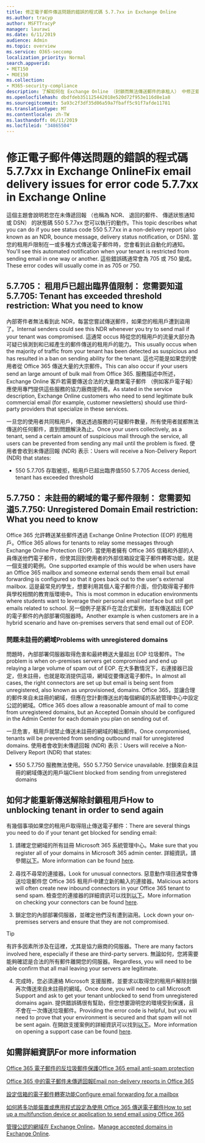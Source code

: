 ```yaml
---
title: 修正電子郵件傳送問題的錯誤的程式碼 5.7.7xx in Exchange Online
ms.author: tracyp
author: MSFTTracyP
manager: laurawi
ms.date: 6/11/2019
audience: Admin
ms.topic: overview
ms.service: O365-seccomp
localization_priority: Normal
search.appverid:
- MET150
- MOE150
ms.collection:
- M365-security-compliance
description: 了解如何在 Exchange Online （封鎖而無法傳送郵件的承租人） 中修正錯誤的程式碼 5.7.7xx 的電子郵件問題。
ms.openlocfilehash: dbdfdeb351125442018e520d72f953e116d8e1a8
ms.sourcegitcommit: 5a93c2f3df35d06a59a7fbaff5c91f7afde11781
ms.translationtype: MT
ms.contentlocale: zh-TW
ms.lasthandoff: 06/11/2019
ms.locfileid: "34865504"
---
```

# <a name="fix-email-delivery-issues-for-error-code-577xx-in-exchange-online"></a><span data-ttu-id="ffd4e-103">修正電子郵件傳送問題的錯誤的程式碼 5.7.7xx in Exchange Online</span><span class="sxs-lookup"><span data-stu-id="ffd4e-103">Fix email delivery issues for error code 5.7.7xx in Exchange Online</span></span>

<span data-ttu-id="ffd4e-104">這個主題會說明若您在未傳遞回報 （也稱為 NDR、 退回的郵件、 傳遞狀態通知或 DSN） 的狀態碼 550 5.7.7xx 您可以執行的動作。</span><span class="sxs-lookup"><span data-stu-id="ffd4e-104">This topic describes what you can do if you see status code 550 5.7.7xx in a non-delivery report (also known as an NDR, bounce message, delivery status notification, or DSN).</span></span> <span data-ttu-id="ffd4e-105">當您的租用戶限制在一或多種方式傳送電子郵件時，您會看到此自動化的通知。</span><span class="sxs-lookup"><span data-stu-id="ffd4e-105">You'll see this automated notification when your tenant is restricted from sending email in one way or another.</span></span> <span data-ttu-id="ffd4e-106">這些錯誤碼通常會為 705 或 750 變成。</span><span class="sxs-lookup"><span data-stu-id="ffd4e-106">These error codes will usually come in as 705 or 750.</span></span>

## <a name="57705-tenant-has-exceeded-threshold-restriction-what-you-need-to-know"></a><span data-ttu-id="ffd4e-107">5.7.705： 租用戶已超出臨界值限制： 您需要知道</span><span class="sxs-lookup"><span data-stu-id="ffd4e-107">5.7.705: Tenant has exceeded threshold restriction: What you need to know</span></span>

<span data-ttu-id="ffd4e-108">內部寄件者無法看到此 NDR，每當您嘗試傳送郵件，如果您的租用戶遭到盜用了。</span><span class="sxs-lookup"><span data-stu-id="ffd4e-108">Internal senders could see this NDR whenever you try to send mail if your tenant was compromised.</span></span> <span data-ttu-id="ffd4e-109">這通常 occus 時從您的租用戶的流量大部分為可疑已偵測到和已經產生的郵件傳送的租用戶的能力。</span><span class="sxs-lookup"><span data-stu-id="ffd4e-109">This usually occus when the majority of traffic from your tenant has been detected as suspicious and has resulted in a ban on sending ability for the tenant.</span></span> <span data-ttu-id="ffd4e-110">這也可能是如果您的使用者從 Office 365 傳送大量的大宗郵件。</span><span class="sxs-lookup"><span data-stu-id="ffd4e-110">This can also occur if your users send an large amount of bulk mail from Office 365.</span></span> <span data-ttu-id="ffd4e-111">服務描述中所述，Exchange Online 客戶若需要傳送合法的大量商業電子郵件 （例如客戶電子報） 應使用專門提供這些服務的協力廠商提供者。</span><span class="sxs-lookup"><span data-stu-id="ffd4e-111">As stated in the service description, Exchange Online customers who need to send legitimate bulk commercial email (for example, customer newsletters) should use third-party providers that specialize in these services.</span></span>

<span data-ttu-id="ffd4e-112">一旦您的使用者共同租用戶，傳送透過服務的可疑郵件數量，所有使用者就都無法傳送的任何郵件，直到問題解決為止。</span><span class="sxs-lookup"><span data-stu-id="ffd4e-112">Once your users collectively, as a tenant, send a certain amount of suspicious mail through the service, all users can be prevented from sending any mail until the problem is fixed.</span></span> <span data-ttu-id="ffd4e-113">使用者會收到未傳遞回報 (NDR) 表示：</span><span class="sxs-lookup"><span data-stu-id="ffd4e-113">Users will receive a Non-Delivery Report (NDR) that states:</span></span>

- <span data-ttu-id="ffd4e-114">550 5.7.705 存取被拒，租用戶已超出臨界值</span><span class="sxs-lookup"><span data-stu-id="ffd4e-114">550 5.7.705 Access denied, tenant has exceeded threshold</span></span>

## <a name="57750-unregistered-domain-email-restriction-what-you-need-to-know"></a><span data-ttu-id="ffd4e-115">5.7.750： 未註冊的網域的電子郵件限制： 您需要知道</span><span class="sxs-lookup"><span data-stu-id="ffd4e-115">5.7.750: Unregistered Domain Email restriction: What you need to know</span></span>

<span data-ttu-id="ffd4e-116">Office 365 允許轉送某些郵件透過 Exchange Online Protection (EOP) 的租用戶。</span><span class="sxs-lookup"><span data-stu-id="ffd4e-116">Office 365 allows for tenants to relay some messages through Exchange Online Protection (EOP).</span></span> <span data-ttu-id="ffd4e-117">當使用者擁有 Office 365 信箱和外部的人員傳送他們電子郵件，但使其回到使用者的外部信箱設定電子郵件轉寄功能，就是一個支援的範例。</span><span class="sxs-lookup"><span data-stu-id="ffd4e-117">One supported example of this would be when users have an Office 365 mailbox and someone external sends them email but email forwarding is configured so that it goes back out to the user's external mailbox.</span></span> <span data-ttu-id="ffd4e-118">這是最常見的學生，想要利用其個人電子郵件介面，但仍取得電子郵件與學校相關的教育版環境中。</span><span class="sxs-lookup"><span data-stu-id="ffd4e-118">This is most common in education environments where students want to leverage their personal email interface but still get emails related to school.</span></span> <span data-ttu-id="ffd4e-119">另一個例子是客戶在混合式案例，並有傳送超出 EOP 的電子郵件的內部部署伺服器時。</span><span class="sxs-lookup"><span data-stu-id="ffd4e-119">Another example is when customers are in a hybrid scenario and have on-premises servers that send email out of EOP.</span></span>

### <a name="problems-with-unregistered-domains"></a><span data-ttu-id="ffd4e-120">問題未註冊的網域</span><span class="sxs-lookup"><span data-stu-id="ffd4e-120">Problems with unregistered domains</span></span>

<span data-ttu-id="ffd4e-121">問題時，內部部署伺服器取得危害和最終轉送大量超出 EOP 垃圾郵件。</span><span class="sxs-lookup"><span data-stu-id="ffd4e-121">The problem is when on-premises servers get compromised and end up relaying a large volume of spam out of EOP.</span></span> <span data-ttu-id="ffd4e-122">在大多數情況下，右連接器已設定，但未註冊，也就是取消提供這項，網域從要傳送電子郵件。</span><span class="sxs-lookup"><span data-stu-id="ffd4e-122">In almost all cases, the right connectors are set up but email is being sent from unregistered, also known as unprovisioned, domains.</span></span> <span data-ttu-id="ffd4e-123">Office 365，並讓合理的郵件來自未註冊的網域，但應在您計劃傳送出的每個網域的系統管理中心中設定公認的網域。</span><span class="sxs-lookup"><span data-stu-id="ffd4e-123">Office 365 does allow a reasonable amount of mail to come from unregistered domains, but an Accepted Domain should be configured in the Admin Center for each domain you plan on sending out of.</span></span>

<span data-ttu-id="ffd4e-124">一旦危害，租用戶就禁止傳送未註冊的網域的輸出郵件。</span><span class="sxs-lookup"><span data-stu-id="ffd4e-124">Once compromised, tenants will be prevented from sending outbound mail for unregistered domains.</span></span> <span data-ttu-id="ffd4e-125">使用者會收到未傳遞回報 (NDR) 表示：</span><span class="sxs-lookup"><span data-stu-id="ffd4e-125">Users will receive a Non-Delivery Report (NDR) that states:</span></span>

- <span data-ttu-id="ffd4e-126">550 5.7.750 服務無法使用。</span><span class="sxs-lookup"><span data-stu-id="ffd4e-126">550 5.7.750 Service unavailable.</span></span> <span data-ttu-id="ffd4e-127">封鎖來自未註冊的網域傳送的用戶端</span><span class="sxs-lookup"><span data-stu-id="ffd4e-127">Client blocked from sending from unregistered domains</span></span>

## <a name="how-to-unblocking-tenant-in-order-to-send-again"></a><span data-ttu-id="ffd4e-128">如何才能重新傳送解除封鎖租用戶</span><span class="sxs-lookup"><span data-stu-id="ffd4e-128">How to unblocking tenant in order to send again</span></span>

<span data-ttu-id="ffd4e-129">有幾個事項如果您的租用戶取得阻止傳送電子郵件：</span><span class="sxs-lookup"><span data-stu-id="ffd4e-129">There are several things you need to do if your tenant get blocked for sending email:</span></span>

1. <span data-ttu-id="ffd4e-130">請確定您網域的所有註冊 Microsoft 365 系統管理中心。</span><span class="sxs-lookup"><span data-stu-id="ffd4e-130">Make sure that you register all of your domains in Microsoft 365 admin center.</span></span> <span data-ttu-id="ffd4e-131">詳細資訊，請參閱[以下](https://docs.microsoft.com/en-us/exchange/mail-flow-best-practices/manage-accepted-domains/manage-accepted-domains)。</span><span class="sxs-lookup"><span data-stu-id="ffd4e-131">More information can be found [here](https://docs.microsoft.com/en-us/exchange/mail-flow-best-practices/manage-accepted-domains/manage-accepted-domains).</span></span>

2. <span data-ttu-id="ffd4e-132">尋找不尋常的連接器。</span><span class="sxs-lookup"><span data-stu-id="ffd4e-132">Look for unusual connectors.</span></span> <span data-ttu-id="ffd4e-133">惡意動作項目通常會傳送垃圾郵件您 Office 365 租用戶中建立新的輸入的連接器。</span><span class="sxs-lookup"><span data-stu-id="ffd4e-133">Malicious actors will often create new inbound connectors in your Office 365 tenant to send spam.</span></span> <span data-ttu-id="ffd4e-134">檢查您的連接器的詳細資訊可以找到[以下](https://docs.microsoft.com/en-us/powershell/module/exchange/mail-flow/get-inboundconnector?view=exchange-ps)。</span><span class="sxs-lookup"><span data-stu-id="ffd4e-134">More information on checking your connectors can be found [here](https://docs.microsoft.com/en-us/powershell/module/exchange/mail-flow/get-inboundconnector?view=exchange-ps).</span></span> 

3. <span data-ttu-id="ffd4e-135">鎖定您的內部部署伺服器，並確定他們沒有遭到盜用。</span><span class="sxs-lookup"><span data-stu-id="ffd4e-135">Lock down your on-premises servers and ensure that they are not compromised.</span></span>

> [!TIP]
> <span data-ttu-id="ffd4e-136">有許多因素所涉及在這裡，尤其是協力廠商的伺服器。</span><span class="sxs-lookup"><span data-stu-id="ffd4e-136">There are many factors involved here, especially if these are third-party servers.</span></span> <span data-ttu-id="ffd4e-137">無論如何，您將需要能夠確認是合法的所有郵件離開您的伺服器。</span><span class="sxs-lookup"><span data-stu-id="ffd4e-137">Regardless, you will need to be able confirm that  all mail leaving your servers are legitimate.</span></span>

4. <span data-ttu-id="ffd4e-138">完成時，您必須連絡 Microsoft 支援服務，並要求以取得您的租用戶解除封鎖再次傳送來自未註冊的網域。</span><span class="sxs-lookup"><span data-stu-id="ffd4e-138">Once done, you will need to call Microsoft Support and ask to get your tenant unblocked to send from unregistered domains again.</span></span>  <span data-ttu-id="ffd4e-139">提供錯誤碼很有幫助，但您想要證明您的環境受到保護，且不會在一次傳送垃圾郵件。</span><span class="sxs-lookup"><span data-stu-id="ffd4e-139">Providing the error code is helpful, but you will need to prove that your environment is secured and that spam will not be sent again.</span></span> <span data-ttu-id="ffd4e-140">在開啟支援案例的詳細資訊可以找到[以下](https://support.office.com/en-us/article/Contact-support-for-business-products-Admin-Help-32a17ca7-6fa0-4870-8a8d-e25ba4ccfd4b#ID0EAADAAA=online)。</span><span class="sxs-lookup"><span data-stu-id="ffd4e-140">More information on opening a support case can be found [here](https://support.office.com/en-us/article/Contact-support-for-business-products-Admin-Help-32a17ca7-6fa0-4870-8a8d-e25ba4ccfd4b#ID0EAADAAA=online).</span></span>
  
## <a name="for-more-information"></a><span data-ttu-id="ffd4e-141">如需詳細資訊</span><span class="sxs-lookup"><span data-stu-id="ffd4e-141">For more information</span></span>

[<span data-ttu-id="ffd4e-142">Office 365 電子郵件的反垃圾郵件保護</span><span class="sxs-lookup"><span data-stu-id="ffd4e-142">Office 365 email anti-spam protection</span></span>](anti-spam-protection.md)

[<span data-ttu-id="ffd4e-143">Office 365 中的電子郵件未傳遞回報</span><span class="sxs-lookup"><span data-stu-id="ffd4e-143">Email non-delivery reports in Office 365</span></span>](https://support.office.com/article/email-non-delivery-reports-in-office-365-51daa6b9-2e35-49c4-a0c9-df85bf8533c3)

[<span data-ttu-id="ffd4e-144">設定信箱的電子郵件轉寄功能</span><span class="sxs-lookup"><span data-stu-id="ffd4e-144">Configure email forwarding for a mailbox</span></span>](https://docs.microsoft.com/en-us/exchange/recipients-in-exchange-online/manage-user-mailboxes/configure-email-forwarding)

[<span data-ttu-id="ffd4e-145">如何將多功能裝置或應用程式設定為使用 Office 365 傳送電子郵件</span><span class="sxs-lookup"><span data-stu-id="ffd4e-145">How to set up a multifunction device or application to send email using Office 365</span></span>](https://support.office.com/en-us/article/How-to-set-up-a-multifunction-device-or-application-to-send-email-using-Office-365-69f58e99-c550-4274-ad18-c805d654b4c4)

<span data-ttu-id="ffd4e-146">[管理公認的網域在 Exchange Online](https://docs.microsoft.com/en-us/exchange/mail-flow-best-practices/manage-accepted-domains/manage-accepted-domains)。</span><span class="sxs-lookup"><span data-stu-id="ffd4e-146">[Manage accepted domains in Exchange Online](https://docs.microsoft.com/en-us/exchange/mail-flow-best-practices/manage-accepted-domains/manage-accepted-domains).</span></span>

